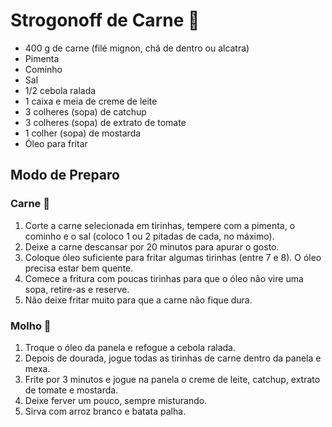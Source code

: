 # Strogonoff de Carne :ox:

- 400 g de carne (filé mignon, chã de dentro ou alcatra)
- Pimenta
- Cominho
- Sal
- 1/2 cebola ralada
- 1 caixa e meia de creme de leite
- 3 colheres (sopa) de catchup
- 3 colheres (sopa) de extrato de tomate
- 1 colher (sopa) de mostarda
- Óleo para fritar

## Modo de Preparo

### Carne :meat_on_bone:

1. Corte a carne selecionada em tirinhas, tempere com a pimenta, o cominho e o sal (coloco 1 ou 2 pitadas de cada, no máximo).
2. Deixe a carne descansar por 20 minutos para apurar o gosto.
3. Coloque óleo suficiente para fritar algumas tirinhas (entre 7 e 8). O óleo precisa estar bem quente.
4. Comece a fritura com poucas tirinhas para que o óleo não vire uma sopa, retire-as e reserve.
5. Não deixe fritar muito para que a carne não fique dura.

### Molho 🥫

1. Troque o óleo da panela e refogue a cebola ralada.
2. Depois de dourada, jogue todas as tirinhas de carne dentro da panela e mexa.
3. Frite por 3 minutos e jogue na panela o creme de leite, catchup, extrato de tomate e mostarda.
4. Deixe ferver um pouco, sempre misturando.
5. Sirva com arroz branco e batata palha.